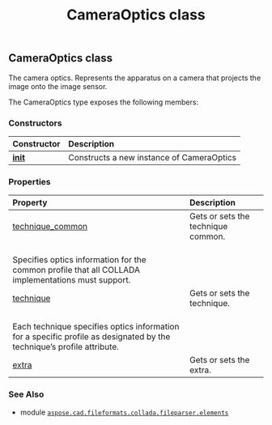 ﻿---
title: CameraOptics class
second_title: Aspose.CAD for Python via .NET API References
description: 
type: docs
weight: 110
url: /python-net/aspose.cad.fileformats.collada.fileparser.elements/cameraoptics/
is_root: false
---

## CameraOptics class

The camera optics.
Represents the apparatus on a camera that projects the image onto the image sensor.



The CameraOptics type exposes the following members:

### Constructors
| Constructor | Description |
| :- | :- |
| [__init__](/cad/python-net/aspose.cad.fileformats.collada.fileparser.elements/cameraoptics/__init__/#) | Constructs a new instance of CameraOptics |


### Properties
| Property | Description |
| :- | :- |
| [technique_common](/cad/python-net/aspose.cad.fileformats.collada.fileparser.elements/cameraoptics/technique_common) | Gets or sets the technique common.<br/>Specifies optics information for the common profile that all COLLADA implementations must support. |
| [technique](/cad/python-net/aspose.cad.fileformats.collada.fileparser.elements/cameraoptics/technique) | Gets or sets the technique.<br/>Each technique specifies optics information for a specific profile as designated by the technique’s profile attribute. |
| [extra](/cad/python-net/aspose.cad.fileformats.collada.fileparser.elements/cameraoptics/extra) | Gets or sets the extra. |



### See Also
* module [`aspose.cad.fileformats.collada.fileparser.elements`](..)
